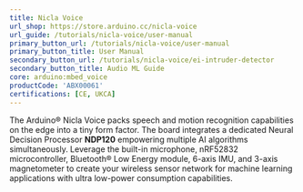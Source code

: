 ```yaml
---
title: Nicla Voice
url_shop: https://store.arduino.cc/nicla-voice
url_guide: /tutorials/nicla-voice/user-manual
primary_button_url: /tutorials/nicla-voice/user-manual
primary_button_title: User Manual
secondary_button_url: /tutorials/nicla-voice/ei-intruder-detector
secondary_button_title: Audio ML Guide
core: arduino:mbed_voice
productCode: 'ABX00061'
certifications: [CE, UKCA]
---
```


The Arduino® Nicla Voice packs speech and motion recognition capabilities on the edge into a tiny form factor. The board integrates a dedicated Neural Decision Processor **NDP120** empowering multiple AI algorithms simultaneously. Leverage the built-in microphone, nRF52832 microcontroller, Bluetooth® Low Energy module, 6-axis IMU, and 3-axis magnetometer to create your wireless sensor network for machine learning applications with ultra low-power consumption capabilities.